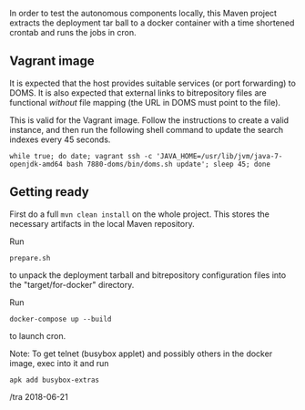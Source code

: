 In order to test the autonomous components locally, this Maven project
extracts the deployment tar ball to a docker container with a time shortened
crontab and runs the jobs in cron.

## Vagrant image

It is expected that the host provides suitable services (or port
forwarding) to DOMS.  It is also expected that external links to
bitrepository files are functional _without_ file mapping (the URL
in DOMS must point to the file).  

This is valid for the Vagrant image.  Follow the instructions to create 
a valid instance, and then run the following shell command to update the search indexes every 
45 seconds.

    while true; do date; vagrant ssh -c 'JAVA_HOME=/usr/lib/jvm/java-7-openjdk-amd64 bash 7880-doms/bin/doms.sh update'; sleep 45; done


## Getting ready

First do a full `mvn clean install` on the whole project.  This stores the necessary
artifacts in the local Maven repository.

Run

    prepare.sh
    
to unpack the deployment tarball and bitrepository configuration files 
into the "target/for-docker" directory.

Run

    docker-compose up --build
    
to launch cron.

Note:  To get telnet (busybox applet) and possibly others in the docker image, exec into it and run

    apk add busybox-extras



/tra 2018-06-21

